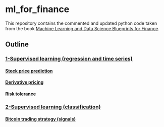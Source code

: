 # ml_for_finance
This repository contains the commented and updated python code taken from the book [Machine Learning and Data Science Blueprints for Finance](https://amzn.to/4a4sVKA).

## Outline

### [1-Supervised learning (regression and time series)](https://github.com/alecontuIT/ml_for_finance/tree/main/supervised%20learning%20(regression%20and%20time%20series))
#### [Stock price prediction](https://github.com/alecontuIT/ml_for_finance/blob/main/supervised%20learning%20(regression%20and%20time%20series)/1_stock_price_prediction.ipynb)
#### [Derivative pricing](https://github.com/alecontuIT/ml_for_finance/blob/main/supervised%20learning%20(regression%20and%20time%20series)/2_derivative_pricing.ipynb)
#### [Risk tolerance](https://github.com/alecontuIT/ml_for_finance/blob/main/supervised%20learning%20(regression%20and%20time%20series)/3_risk_tolerance.ipynb)

### [2-Supervised learning (classification)](https://github.com/alecontuIT/ml_for_finance/tree/main/supervised%20learning%20(classification))
#### [Bitcoin trading strategy (signals)](https://github.com/alecontuIT/ml_for_finance/blob/main/supervised%20learning%20(classification)/3_Bitcoin_trading_strategy.ipynb)

